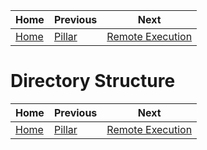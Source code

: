 |Home          |Previous           | Next                                      |
|--------------|-------------------|-------------------------------------------|
|[Home](../../)|[Pillar](../pillar)|[Remote Execution](../remote_execution)    |

# Directory Structure



|Home          |Previous           | Next                                      |
|--------------|-------------------|-------------------------------------------|
|[Home](../../)|[Pillar](../pillar)|[Remote Execution](../remote_execution)    |